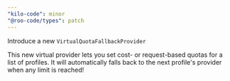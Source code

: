 ```yaml
---
"kilo-code": minor
"@roo-code/types": patch
---
```


Introduce a new `VirtualQuotaFallbackProvider`

This new virtual provider lets you set cost- or request-based quotas for a list of profiles. It will automatically falls back to the next profile's provider when any limit is reached!

